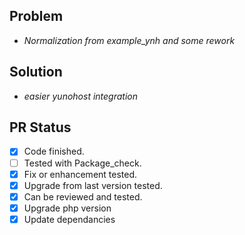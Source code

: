 ## Problem
- *Normalization from example_ynh and some rework*

## Solution
- *easier yunohost integration*

## PR Status
- [X] Code finished.
- [ ] Tested with Package_check.
- [X] Fix or enhancement tested.
- [X] Upgrade from last version tested.
- [X] Can be reviewed and tested.
- [X] Upgrade php version
- [X] Update dependancies
